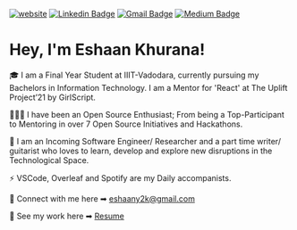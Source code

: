 [![website](https://img.shields.io/badge/Website-Portfolio-2bbc8a?style=for-the-badge&logo=firefox&color=2bbc8a&logoColor=white)](https://eshaankhurana.com/)
[![Linkedin Badge](https://img.shields.io/badge/-LinkedIn-blue?style=for-the-badge&logo=Linkedin&logoColor=white&link=https://www.linkedin.com/in/eshaan-khurana/)](https://www.linkedin.com/in/eshaan-khurana/)
[![Gmail Badge](https://img.shields.io/badge/-Gmail-c14438?style=for-the-badge&logo=Gmail&logoColor=white&link=mailto:eshaany2k@gmail.com)](mailto:eshaany2k@gmail.com)
[![Medium Badge](https://img.shields.io/badge/-Medium-black?style=for-the-badge&logo=Medium&logoColor=white&link=https://medium.com/@eshaany2k/)](https://medium.com/@eshaany2k/)

# Hey, I'm Eshaan Khurana!  

🎓 I am a Final Year Student at IIIT-Vadodara, currently pursuing my Bachelors in Information Technology. I am a Mentor for 'React' at The Uplift Project’21 by GirlScript.

👨🏻‍💻 I have been an Open Source Enthusiast; From being a Top-Participant to Mentoring in over 7 Open Source Initiatives and Hackathons.

🚀 I am an Incoming Software Engineer/ Researcher and a part time writer/ guitarist who loves to learn, develop and explore new disruptions in the Technological Space.

⚡ VSCode, Overleaf and Spotify are my Daily accompanists.

🔗 Connect with me here ➡ eshaany2k@gmail.com <br>

📜 See my work here     ➡ <a href='https://drive.google.com/file/d/1OjNsTpjKe-U1wfYxDoM4a6KEPWBDbt15/view?usp=sharing'> Resume </a>
